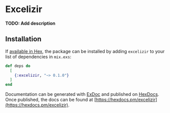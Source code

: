 # Excelizir

**TODO: Add description**

## Installation

If [available in Hex](https://hex.pm/docs/publish), the package can be installed
by adding `excelizir` to your list of dependencies in `mix.exs`:

```elixir
def deps do
  [
    {:excelizir, "~> 0.1.0"}
  ]
end
```

Documentation can be generated with [ExDoc](https://github.com/elixir-lang/ex_doc)
and published on [HexDocs](https://hexdocs.pm). Once published, the docs can
be found at [https://hexdocs.pm/excelizir](https://hexdocs.pm/excelizir).

